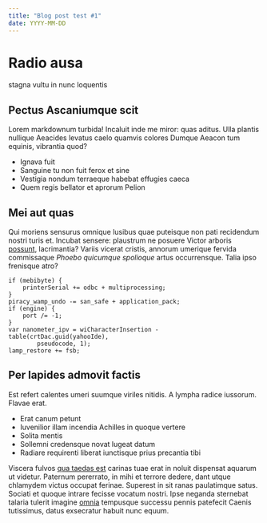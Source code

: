 ```yaml
---
title: "Blog post test #1"
date: YYYY-MM-DD
---
```


# Radio ausa

 stagna vultu in nunc loquentis

## Pectus Ascaniumque scit

Lorem markdownum turbida! Incaluit inde me miror: quas aditus. Ulla plantis
nullique Aeacides levatus caelo quamvis colores Dumque Aeacon tum equinis,
vibrantia quod?

- Ignava fuit
- Sanguine tu non fuit ferox et sine
- Vestigia nondum terraeque habebat effugies caeca
- Quem regis bellator et aprorum Pelion

## Mei aut quas

Qui moriens sensurus omnique lusibus quae puteisque non pati recidendum nostri
turis et. Incubat sensere: plaustrum ne posuere Victor arboris
[possunt](http://ignibus-ceciderunt.io/eversae-liquidas), lacrimantia? Variis
vicerat cristis, annorum umerique fervida commissaque *Phoebo quicumque
spolioque* artus occurrensque. Talia ipso frenisque atro?

    if (mebibyte) {
        printerSerial += odbc + multiprocessing;
    }
    piracy_wamp_undo -= san_safe + application_pack;
    if (engine) {
        port /= -1;
    }
    var nanometer_ipv = wiCharacterInsertion - table(crtDac.guid(yahooIde),
            pseudocode, 1);
    lamp_restore += fsb;

## Per lapides admovit factis

Est refert calentes umeri suumque viriles nitidis. A lympha radice iussorum.
Flavae erat.

- Erat canum petunt
- Iuvenilior illam incendia Achilles in quoque vertere
- Solita mentis
- Sollemni credensque novat lugeat datum
- Radiare requirenti liberat iunctisque prius precantia tibi

Viscera fulvos [qua taedas est](http://www.mihiherses.com/de-humus.html) carinas
tuae erat in noluit dispensat aquarum ut videtur. Paternum pererrato, in mihi et
terrore dedere, dant utque chlamydem victus occupat ferinae. Superest in sit
ranas paulatimque satus. Sociati et quoque intrare fecisse vocatum nostri. Ipse
neganda sternebat talaria tulerit imagine
[omnia](http://et-hos.com/cumlatrantis) tempusque successu pennis patefecit
Caenis tutissimus, datus exsecratur habuit nunc equum.
